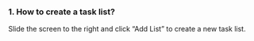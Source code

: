 ### 1. How to create a task list?
Slide the screen to the right and click “Add List” to create a new task list.  
